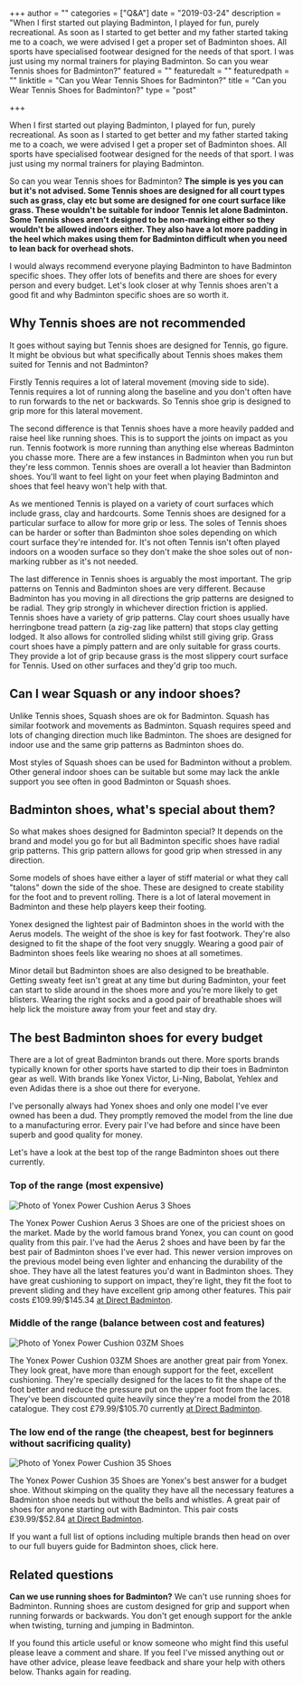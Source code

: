 +++
author = ""
categories = ["Q&A"]
date = "2019-03-24"
description = "When I first started out playing Badminton, I played for fun, purely recreational. As soon as I started to get better and my father started taking me to a coach, we were advised I get a proper set of Badminton shoes. All sports have specialised footwear designed for the needs of that sport. I was just using my normal trainers for playing Badminton. So can you wear Tennis shoes for Badminton?"
featured = ""
featuredalt = ""
featuredpath = ""
linktitle = "Can you Wear Tennis Shoes for Badminton?"
title = "Can you Wear Tennis Shoes for Badminton?"
type = "post"

+++

When I first started out playing Badminton, I played for fun, purely recreational. As soon as I started to get better and my father started taking me to a coach, we were advised I get a proper set of Badminton shoes. All sports have specialised footwear designed for the needs of that sport. I was just using my normal trainers for playing Badminton.

So can you wear Tennis shoes for Badminton? **The simple is yes you can but it's not advised. Some Tennis shoes are designed for all court types such as grass, clay etc but some are designed for one court surface like grass. These wouldn't be suitable for indoor Tennis let alone Badminton. Some Tennis shoes aren't designed to be non-marking either so they wouldn't be allowed indoors either. They also have a lot more padding in the heel which makes using them for Badminton difficult when you need to lean back for overhead shots.**

I would always recommend everyone playing Badminton to have Badminton specific shoes. They offer lots of benefits and there are shoes for every person and every budget. Let's look closer at why Tennis shoes aren't a good fit and why Badminton specific shoes are so worth it.

## Why Tennis shoes are not recommended

It goes without saying but Tennis shoes are designed for Tennis, go figure. It might be obvious but what specifically about Tennis shoes makes them suited for Tennis and not Badminton?

Firstly Tennis requires a lot of lateral movement (moving side to side). Tennis requires a lot of running along the baseline and you don't often have to run forwards to the net or backwards. So Tennis shoe grip is designed to grip more for this lateral movement.

The second difference is that Tennis shoes have a more heavily padded and raise heel like running shoes. This is to support the joints on impact as you run. Tennis footwork is more running than anything else whereas Badminton you chasse more. There are a few instances in Badminton when you run but they're less common. Tennis shoes are overall a lot heavier than Badminton shoes. You'll want to feel light on your feet when playing Badminton and shoes that feel heavy won't help with that.

As we mentioned Tennis is played on a variety of court surfaces which include grass, clay and hardcourts. Some Tennis shoes are designed for a particular surface to allow for more grip or less. The soles of Tennis shoes can be harder or softer than Badminton shoe soles depending on which court surface they're intended for. It's not often Tennis isn't often played indoors on a wooden surface so they don't make the shoe soles out of non-marking rubber as it's not needed.

The last difference in Tennis shoes is arguably the most important. The grip patterns on Tennis and Badminton shoes are very different. Because Badminton has you moving in all directions the grip patterns are designed to be radial. They grip strongly in whichever direction friction is applied. Tennis shoes have a variety of grip patterns. Clay court shoes usually have herringbone tread pattern (a zig-zag like pattern) that stops clay getting lodged. It also allows for controlled sliding whilst still giving grip. Grass court shoes have a pimply pattern and are only suitable for grass courts. They provide a lot of grip because grass is the most slippery court surface for Tennis. Used on other surfaces and they'd grip too much.

## Can I wear Squash or any indoor shoes?

Unlike Tennis shoes, Squash shoes are ok for Badminton. Squash has similar footwork and movements as Badminton. Squash requires speed and lots of changing direction much like Badminton. The shoes are designed for indoor use and the same grip patterns as Badminton shoes do.

Most styles of Squash shoes can be used for Badminton without a problem. Other general indoor shoes can be suitable but some may lack the ankle support you see often in good Badminton or Squash shoes.

## Badminton shoes, what's special about them?

So what makes shoes designed for Badminton special? It depends on the brand and model you go for but all Badminton specific shoes have radial grip patterns. This grip pattern allows for good grip when stressed in any direction.

Some models of shoes have either a layer of stiff material or what they call "talons" down the side of the shoe. These are designed to create stability for the foot and to prevent rolling. There is a lot of lateral movement in Badminton and these help players keep their footing.

Yonex designed the lightest pair of Badminton shoes in the world with the Aerus models. The weight of the shoe is key for fast footwork. They're also designed to fit the shape of the foot very snuggly. Wearing a good pair of Badminton shoes feels like wearing no shoes at all sometimes.

Minor detail but Badminton shoes are also designed to be breathable. Getting sweaty feet isn't great at any time but during Badminton, your feet can start to slide around in the shoes more and you're more likely to get blisters. Wearing the right socks and a good pair of breathable shoes will help lick the moisture away from your feet and stay dry.

## The best Badminton shoes for every budget

There are a lot of great Badminton brands out there. More sports brands typically known for other sports have started to dip their toes in Badminton gear as well. With brands like Yonex Victor, Li-Ning, Babolat, Yehlex and even Adidas there is a shoe out there for everyone.

I've personally always had Yonex shoes and only one model I've ever owned has been a dud. They promptly removed the model from the line due to a manufacturing error. Every pair I've had before and since have been superb and good quality for money.

Let's have a look at the best top of the range Badminton shoes out there currently.

### Top of the range (most expensive)

![Photo of Yonex Power Cushion Aerus 3 Shoes](/img/blog/tennis-shoes-for-badminton/yonex-aerus-3.jpg)

The Yonex Power Cushion Aerus 3 Shoes are one of the priciest shoes on the market. Made by the world famous brand Yonex, you can count on good quality from this pair. I've had the Aerus 2 shoes and have been by far the best pair of Badminton shoes I've ever had. This newer version improves on the previous model being even lighter and enhancing the durability of the shoe. They have all the latest features you'd want in Badminton shoes. They have great cushioning to support on impact, they're light, they fit the foot to prevent sliding and they have excellent grip among other features. This pair costs £109.99/$145.34 [at Direct Badminton](https://www.directbadminton.co.uk/bproduct?ProductID=33376).

### Middle of the range (balance between cost and features)

![Photo of Yonex Power Cushion 03ZM Shoes](/img/blog/tennis-shoes-for-badminton/yonex-03ZM.jpg)

The Yonex Power Cushion 03ZM Shoes are another great pair from Yonex. They look great, have more than enough support for the feet, excellent cushioning. They're specially designed for the laces to fit the shape of the foot better and reduce the pressure put on the upper foot from the laces. They've been discounted quite heavily since they're a model from the 2018 catalogue. They cost £79.99/$105.70 currently [at Direct Badminton](https://www.directbadminton.co.uk/bproduct?ProductID=31425).

### The low end of the range (the cheapest, best for beginners without sacrificing quality)

![Photo of Yonex Power Cushion 35 Shoes](/img/blog/tennis-shoes-for-badminton/yonex-35.jpg)

The Yonex Power Cushion 35 Shoes are Yonex's best answer for a budget shoe. Without skimping on the quality they have all the necessary features a Badminton shoe needs but without the bells and whistles. A great pair of shoes for anyone starting out with Badminton. This pair costs £39.99/$52.84 [at Direct Badminton](https://www.directbadminton.co.uk/bproduct?ProductID=28330).

If you want a full list of options including multiple brands then head on over to our full buyers guide for Badminton shoes, click here.

## Related questions

**Can we use running shoes for Badminton?** We can't use running shoes for Badminton. Running shoes are custom designed for grip and support when running forwards or backwards. You don't get enough support for the ankle when twisting, turning and jumping in Badminton.

If you found this article useful or know someone who might find this useful please leave a comment and share. If you feel I've missed anything out or have other advice, please leave feedback and share your help with others below. Thanks again for reading.
